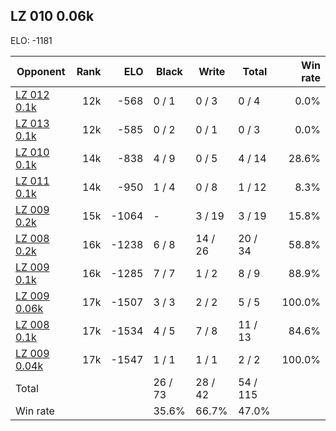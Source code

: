 ## LZ 010 0.06k ##

ELO: -1181

Opponent | Rank | ELO | Black | Write | Total | Win rate
---------|-----:|----:|-------|-------|-------|-------:
[LZ 012 0.1k](LZ%20012%200.1k.md) | 12k | -568 | 0 / 1 | 0 / 3 | 0 / 4 | 0.0%
[LZ 013 0.1k](LZ%20013%200.1k.md) | 12k | -585 | 0 / 2 | 0 / 1 | 0 / 3 | 0.0%
[LZ 010 0.1k](LZ%20010%200.1k.md) | 14k | -838 | 4 / 9 | 0 / 5 | 4 / 14 | 28.6%
[LZ 011 0.1k](LZ%20011%200.1k.md) | 14k | -950 | 1 / 4 | 0 / 8 | 1 / 12 | 8.3%
[LZ 009 0.2k](LZ%20009%200.2k.md) | 15k | -1064 | - | 3 / 19 | 3 / 19 | 15.8%
[LZ 008 0.2k](LZ%20008%200.2k.md) | 16k | -1238 | 6 / 8 | 14 / 26 | 20 / 34 | 58.8%
[LZ 009 0.1k](LZ%20009%200.1k.md) | 16k | -1285 | 7 / 7 | 1 / 2 | 8 / 9 | 88.9%
[LZ 009 0.06k](LZ%20009%200.06k.md) | 17k | -1507 | 3 / 3 | 2 / 2 | 5 / 5 | 100.0%
[LZ 008 0.1k](LZ%20008%200.1k.md) | 17k | -1534 | 4 / 5 | 7 / 8 | 11 / 13 | 84.6%
[LZ 009 0.04k](LZ%20009%200.04k.md) | 17k | -1547 | 1 / 1 | 1 / 1 | 2 / 2 | 100.0%
Total | | | 26 / 73 | 28 / 42 | 54 / 115 | 
Win rate| | | 35.6% | 66.7% | 47.0% | 

